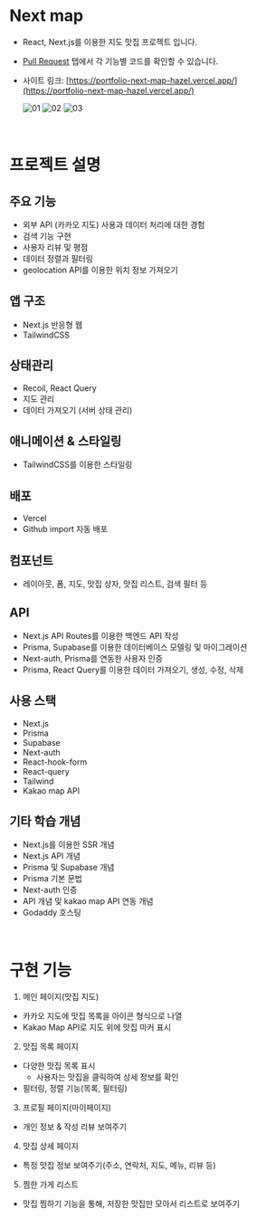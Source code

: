 # Next map

- React, Next.js를 이용한 지도 맛집 프로젝트 입니다.
- [Pull Request](https://github.com/reserver7/portfolio-next-map/pulls?q=is%3Apr+is%3Aclosed) 탭에서 각 기능별 코드를 확인할 수 있습니다.
- 사이트 링크: [https://portfolio-next-map-hazel.vercel.app/](https://portfolio-next-map-hazel.vercel.app/)

  ![01](https://github.com/reserver7/portfolio-next-map/assets/78328320/03f56c09-94ab-4af6-be48-e5e9c27ef487)
  ![02](https://github.com/reserver7/portfolio-next-map/assets/78328320/f10d1a02-45a2-47bb-8d89-5c912b4ab91d)
  ![03](https://github.com/reserver7/portfolio-next-map/assets/78328320/02adadaf-bf8c-4de4-b301-702f6222732d)

<br />

# 프로젝트 설명

## 주요 기능

- 외부 API (카카오 지도) 사용과 데이터 처리에 대한 경험
- 검색 기능 구현
- 사용자 리뷰 및 평점
- 데이터 정렬과 필터링
- geolocation API를 이용한 위치 정보 가져오기

## 앱 구조

- Next.js 반응형 웹
- TailwindCSS

## 상태관리

- Recoil, React Query
- 지도 관리
- 데이터 가져오기 (서버 상태 관리)

## 애니메이션 & 스타일링

- TailwindCSS를 이용한 스타일링

## 배포

- Vercel
- Github import 자동 배포

## 컴포넌트

- 레이아웃, 폼, 지도, 맛집 상자, 맛집 리스트, 검색 필터 등

## API

- Next.js API Routes를 이용한 백엔드 API 작성
- Prisma, Supabase를 이용한 데이터베이스 모델링 및 마이그레이션
- Next-auth, Prisma를 연동한 사용자 인증
- Prisma, React Query를 이용한 데이터 가져오기, 생성, 수정, 삭제

## 사용 스택

- Next.js
- Prisma
- Supabase
- Next-auth
- React-hook-form
- React-query
- Tailwind
- Kakao map API

## 기타 학습 개념

- Next.js를 이용한 SSR 개념
- Next.js API 개념
- Prisma 및 Supabase 개념
- Prisma 기본 문법
- Next-auth 인증
- API 개념 및 kakao map API 연동 개념
- Godaddy 호스팅

<br />

# 구현 기능

1. 메인 페이지(맛집 지도)
  - 카카오 지도에 맛집 목록을 아이콘 형식으로 나열
  - Kakao Map API로 지도 위에 맛집 마커 표시

2. 맛집 목록 페이지
  - 다양한 맛집 목록 표시
      - 사용자는 맛집을 클릭하여 상세 정보를 확인
  - 필터링, 정렬 기능(목록, 필터링)

3. 프로필 페이지(마이페이지)
  - 개인 정보 & 작성 리뷰 보여주기

4. 맛집 상세 페이지
  - 특정 맛집 정보 보여주기(주소, 연락처, 지도, 메뉴, 리뷰 등)

5. 찜한 가게 리스트
- 맛집 찜하기 기능을 통해, 저장한 맛집만 모아서 리스트로 보여주기
